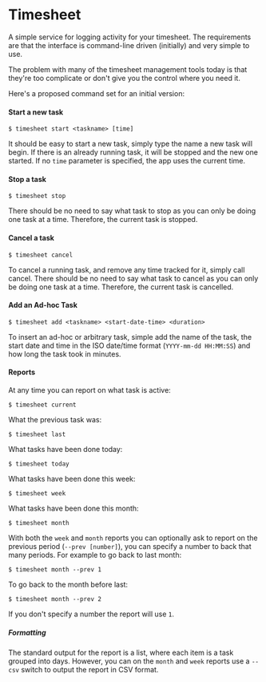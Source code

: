 # Timesheet

A simple service for logging activity for your timesheet. The requirements are that the interface is command-line driven (initially) and very simple to use.

The problem with many of the timesheet management tools today is that they're too complicate or don't give you the control where you need it.

Here's a proposed command set for an initial version:

#### Start a new task

    $ timesheet start <taskname> [time]

It should be easy to start a new task, simply type the name a new task will begin. If there is an already running task, it will be stopped and the new one started. If no `time` parameter is specified, the app uses the current time.

#### Stop a task

    $ timesheet stop

There should be no need to say what task to stop as you can only be doing one task at a time. Therefore, the current task is stopped.

#### Cancel a task

    $ timesheet cancel

To cancel a running task, and remove any time tracked for it, simply call cancel. There should be no need to say what task to cancel as you can only be doing one task at a time. Therefore, the current task is cancelled.

#### Add an Ad-hoc Task

    $ timesheet add <taskname> <start-date-time> <duration>

To insert an ad-hoc or arbitrary task, simple add the name of the task, the start date and time in the ISO date/time format (`YYYY-mm-dd HH:MM:SS`) and how long the task took in minutes.

#### Reports

At any time you can report on what task is active:

    $ timesheet current

What the previous task was:

    $ timesheet last

What tasks have been done today:

    $ timesheet today

What tasks have been done this week:

    $ timesheet week

What tasks have been done this month:

    $ timesheet month

With both the `week` and `month` reports you can optionally ask to report on the previous period (`--prev [number]`), you can specify a number to back that many periods. For example to go back to last month:

    $ timesheet month --prev 1

To go back to the month before last:

    $ timesheet month --prev 2

If you don't specify a number the report will use `1`. 

##### Formatting

The standard output for the report is a list, where each item is a task grouped into days. However, you can on the `month` and `week` reports use a `--csv` switch to output the report in CSV format.